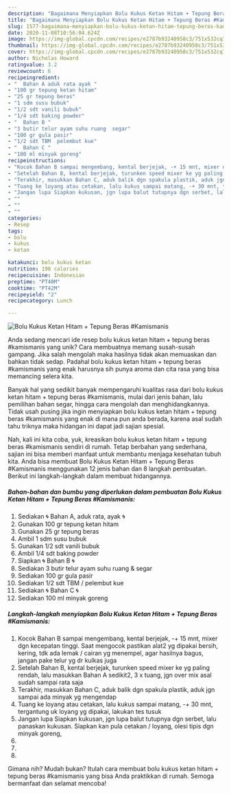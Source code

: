 ```yaml
---
description: "Bagaimana Menyiapkan Bolu Kukus Ketan Hitam + Tepung Beras #Kamismanis Anti Gagal"
title: "Bagaimana Menyiapkan Bolu Kukus Ketan Hitam + Tepung Beras #Kamismanis Anti Gagal"
slug: 1577-bagaimana-menyiapkan-bolu-kukus-ketan-hitam-tepung-beras-kamismanis-anti-gagal
date: 2020-11-08T10:56:04.624Z
image: https://img-global.cpcdn.com/recipes/e2787b93240958c3/751x532cq70/bolu-kukus-ketan-hitam-tepung-beras-kamismanis-foto-resep-utama.jpg
thumbnail: https://img-global.cpcdn.com/recipes/e2787b93240958c3/751x532cq70/bolu-kukus-ketan-hitam-tepung-beras-kamismanis-foto-resep-utama.jpg
cover: https://img-global.cpcdn.com/recipes/e2787b93240958c3/751x532cq70/bolu-kukus-ketan-hitam-tepung-beras-kamismanis-foto-resep-utama.jpg
author: Nicholas Howard
ratingvalue: 3.2
reviewcount: 6
recipeingredient:
- "  Bahan A aduk rata ayak "
- "100 gr tepung ketan hitam"
- "25 gr tepung beras"
- "1 sdm susu bubuk"
- "1/2 sdt vanili bubuk"
- "1/4 sdt baking powder"
- "  Bahan B "
- "3 butir telur ayam suhu ruang  segar"
- "100 gr gula pasir"
- "1/2 sdt TBM  pelembut kue"
- "  Bahan C "
- "100 ml minyak goreng"
recipeinstructions:
- "Kocok Bahan B sampai mengembang, kental berjejak, -+ 15 mnt, mixer dgn kecepatan tinggi. Saat mengocok pastikan alat2 yg dipakai bersih, kering, tdk ada lemak / cairan yg menempel, agar hasilnya bagus, jangan pake telur yg dr kulkas juga"
- "Setelah Bahan B, kental berjejak, turunken speed mixer ke yg paling rendah, lalu masukkan Bahan A sedikit2, 3 x tuang, jgn over mix asal sudah sampai rata saja"
- "Terakhir, masukkan Bahan C, aduk balik dgn spakula plastik, aduk jgn sampai ada minyak yg mengendap"
- "Tuang ke loyang atau cetakan, lalu kukus sampai matang, -+ 30 mnt, tergantung uk loyang yg dipakai, lakukan tes tusuk"
- "Jangan lupa Siapkan kukusan, jgn lupa balut tutupnya dgn serbet, lalu panaskan kukusan. Siapkan kan pula cetakan / loyang, olesi tipis dgn minyak goreng,"
- ""
- ""
- ""
categories:
- Resep
tags:
- bolu
- kukus
- ketan

katakunci: bolu kukus ketan 
nutrition: 198 calories
recipecuisine: Indonesian
preptime: "PT40M"
cooktime: "PT42M"
recipeyield: "2"
recipecategory: Lunch

---
```



![Bolu Kukus Ketan Hitam + Tepung Beras #Kamismanis](https://img-global.cpcdn.com/recipes/e2787b93240958c3/751x532cq70/bolu-kukus-ketan-hitam-tepung-beras-kamismanis-foto-resep-utama.jpg)

Anda sedang mencari ide resep bolu kukus ketan hitam + tepung beras #kamismanis yang unik? Cara membuatnya memang susah-susah gampang. Jika salah mengolah maka hasilnya tidak akan memuaskan dan bahkan tidak sedap. Padahal bolu kukus ketan hitam + tepung beras #kamismanis yang enak harusnya sih punya aroma dan cita rasa yang bisa memancing selera kita.

Banyak hal yang sedikit banyak mempengaruhi kualitas rasa dari bolu kukus ketan hitam + tepung beras #kamismanis, mulai dari jenis bahan, lalu pemilihan bahan segar, hingga cara mengolah dan menghidangkannya. Tidak usah pusing jika ingin menyiapkan bolu kukus ketan hitam + tepung beras #kamismanis yang enak di mana pun anda berada, karena asal sudah tahu triknya maka hidangan ini dapat jadi sajian spesial.




Nah, kali ini kita coba, yuk, kreasikan bolu kukus ketan hitam + tepung beras #kamismanis sendiri di rumah. Tetap berbahan yang sederhana, sajian ini bisa memberi manfaat untuk membantu menjaga kesehatan tubuh kita. Anda bisa membuat Bolu Kukus Ketan Hitam + Tepung Beras #Kamismanis menggunakan 12 jenis bahan dan 8 langkah pembuatan. Berikut ini langkah-langkah dalam membuat hidangannya.

<!--inarticleads1-->

##### Bahan-bahan dan bumbu yang diperlukan dalam pembuatan Bolu Kukus Ketan Hitam + Tepung Beras #Kamismanis:

1. Sediakan  🌀 Bahan A, aduk rata, ayak 🌀
1. Gunakan 100 gr tepung ketan hitam
1. Gunakan 25 gr tepung beras
1. Ambil 1 sdm susu bubuk
1. Gunakan 1/2 sdt vanili bubuk
1. Ambil 1/4 sdt baking powder
1. Siapkan  🌀 Bahan B 🌀
1. Sediakan 3 butir telur ayam suhu ruang &amp; segar
1. Sediakan 100 gr gula pasir
1. Sediakan 1/2 sdt TBM / pelembut kue
1. Sediakan  🌀 Bahan C 🌀
1. Sediakan 100 ml minyak goreng




<!--inarticleads2-->

##### Langkah-langkah menyiapkan Bolu Kukus Ketan Hitam + Tepung Beras #Kamismanis:

1. Kocok Bahan B sampai mengembang, kental berjejak, -+ 15 mnt, mixer dgn kecepatan tinggi. Saat mengocok pastikan alat2 yg dipakai bersih, kering, tdk ada lemak / cairan yg menempel, agar hasilnya bagus, jangan pake telur yg dr kulkas juga
1. Setelah Bahan B, kental berjejak, turunken speed mixer ke yg paling rendah, lalu masukkan Bahan A sedikit2, 3 x tuang, jgn over mix asal sudah sampai rata saja
1. Terakhir, masukkan Bahan C, aduk balik dgn spakula plastik, aduk jgn sampai ada minyak yg mengendap
1. Tuang ke loyang atau cetakan, lalu kukus sampai matang, -+ 30 mnt, tergantung uk loyang yg dipakai, lakukan tes tusuk
1. Jangan lupa Siapkan kukusan, jgn lupa balut tutupnya dgn serbet, lalu panaskan kukusan. Siapkan kan pula cetakan / loyang, olesi tipis dgn minyak goreng,
1. 
1. 
1. 




Gimana nih? Mudah bukan? Itulah cara membuat bolu kukus ketan hitam + tepung beras #kamismanis yang bisa Anda praktikkan di rumah. Semoga bermanfaat dan selamat mencoba!
